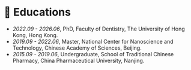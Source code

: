 
# 📖 Educations
- *2022.09 - 2026.06*, PhD, Faculty of Dentistry, The University of Hong Kong, Hong Kong.
- *2019.09 - 2022.06*, Master, National Center for Nanoscience and Technology, Chinese Academy of Sciences, Beijing.
- *2015.09 - 2019.06*, Undergraduate, School of Traditional Chinese Pharmacy, China Pharmaceutical University, Nanjing.
